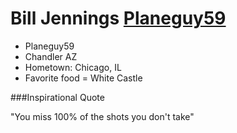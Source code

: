 # Bill Jennings [Planeguy59](https://github.com/Planeguy59)

* Planeguy59
* Chandler AZ
* Hometown: Chicago, IL
* Favorite food = White Castle

###Inspirational Quote

"You miss 100% of the shots you don't take"


